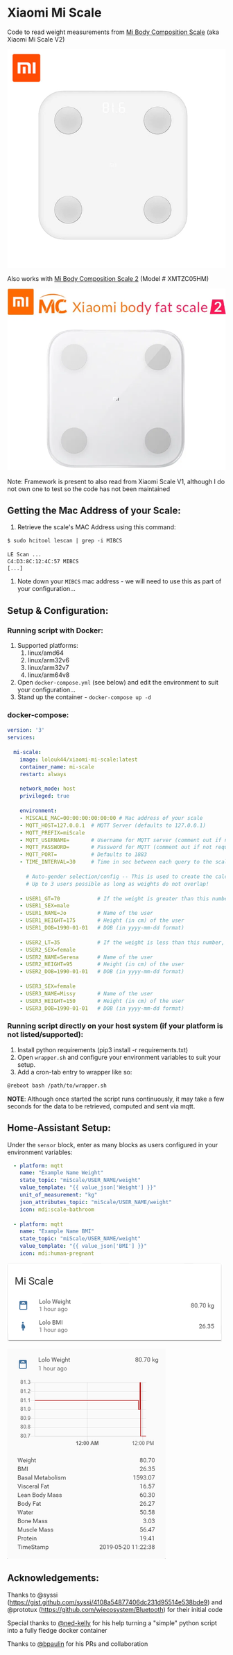 # Xiaomi Mi Scale

Code to read weight measurements from [Mi Body Composition Scale](https://www.mi.com/global/mi-body-composition-scale/) (aka Xiaomi Mi Scale V2)

![Mi Scale](Screenshots/Mi_Scale.png)


Also works with [Mi Body Composition Scale 2](https://c.mi.com/thread-2289389-1-0.html) (Model # XMTZC05HM)

![Mi Scale_2](Screenshots/Mi_Scale_2.png)


Note: Framework is present to also read from Xiaomi Scale V1, although I do not own one to test so the code has not been maintained

## Getting the Mac Address of your Scale:

1. Retrieve the scale's MAC Address using this command:
```
$ sudo hcitool lescan | grep -i MIBCS

LE Scan ...
C4:D3:8C:12:4C:57 MIBCS
[...]
```
1. Note down your `MIBCS` mac address - we will need to use this as part of your configuration...

## Setup & Configuration:
### Running script with Docker:

1. Supported platforms:
	1. linux/amd64
	1. linux/arm32v6
	1. linux/arm32v7
	1. linux/arm64v8
1. Open `docker-compose.yml` (see below) and edit the environment to suit your configuration...
1. Stand up the container - `docker-compose up -d`

### docker-compose:
```yaml
version: '3'
services:

  mi-scale:
    image: lolouk44/xiaomi-mi-scale:latest
    container_name: mi-scale
    restart: always

    network_mode: host
    privileged: true

    environment:
    - MISCALE_MAC=00:00:00:00:00:00 # Mac address of your scale
    - MQTT_HOST=127.0.0.1  # MQTT Server (defaults to 127.0.0.1)
    - MQTT_PREFIX=miScale
    - MQTT_USERNAME=       # Username for MQTT server (comment out if not required)
    - MQTT_PASSWORD=       # Password for MQTT (comment out if not required)
    - MQTT_PORT=           # Defaults to 1883
    - TIME_INTERVAL=30     # Time in sec between each query to the scale, to allow other applications to use the Bluetooth module. Defaults to 30

      # Auto-gender selection/config -- This is used to create the calculations such as BMI, Water/Bone Mass etc...
      # Up to 3 users possible as long as weights do not overlap!

    - USER1_GT=70            # If the weight is greater than this number, we'll assume that we're weighing User #1
    - USER1_SEX=male
    - USER1_NAME=Jo          # Name of the user
    - USER1_HEIGHT=175       # Height (in cm) of the user
    - USER1_DOB=1990-01-01   # DOB (in yyyy-mm-dd format)

    - USER2_LT=35            # If the weight is less than this number, we'll assume that we're weighing User #2
    - USER2_SEX=female
    - USER2_NAME=Serena      # Name of the user
    - USER2_HEIGHT=95        # Height (in cm) of the user
    - USER2_DOB=1990-01-01   # DOB (in yyyy-mm-dd format)

    - USER3_SEX=female
    - USER3_NAME=Missy       # Name of the user
    - USER3_HEIGHT=150       # Height (in cm) of the user
    - USER3_DOB=1990-01-01   # DOB (in yyyy-mm-dd format)
```


### Running script directly on your host system (if your platform is not listed/supported):

1. Install python requirements (pip3 install -r requirements.txt)
1. Open `wrapper.sh` and configure your environment variables to suit your setup.
1. Add a cron-tab entry to wrapper like so:

```sh
@reboot bash /path/to/wrapper.sh
```

**NOTE**: Although once started the script runs continuously, it may take a few seconds for the data to be retrieved, computed and sent via mqtt.

## Home-Assistant Setup:
Under the `sensor` block, enter as many blocks as users configured in your environment variables:

```yaml
  - platform: mqtt
    name: "Example Name Weight"
    state_topic: "miScale/USER_NAME/weight"
    value_template: "{{ value_json['Weight'] }}"
    unit_of_measurement: "kg"
    json_attributes_topic: "miScale/USER_NAME/weight"
    icon: mdi:scale-bathroom

  - platform: mqtt
    name: "Example Name BMI"
    state_topic: "miScale/USER_NAME/weight"
    value_template: "{{ value_json['BMI'] }}"
    icon: mdi:human-pregnant

```

![Mi Scale](Screenshots/HA_Lovelace_Card.png)

![Mi Scale](Screenshots/HA_Lovelace_Card_Details.png)

## Acknowledgements:
Thanks to @syssi (https://gist.github.com/syssi/4108a54877406dc231d95514e538bde9) and @prototux (https://github.com/wiecosystem/Bluetooth) for their initial code

Special thanks to [@ned-kelly](https://github.com/ned-kelly) for his help turning a "simple" python script into a fully fledge docker container

Thanks to [@bpaulin](https://github.com/bpaulin) for his PRs and collaboration
